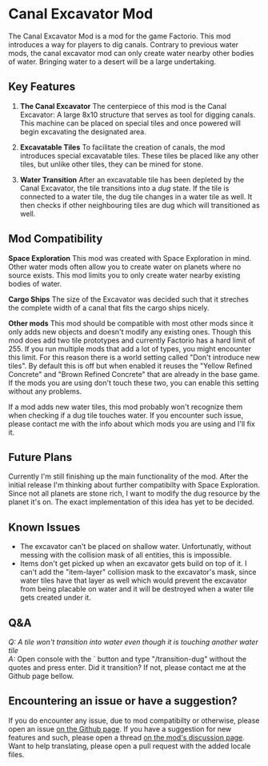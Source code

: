 # Canal Excavator Mod
The Canal Excavator Mod is a mod for the game Factorio. This mod introduces a way for players to dig canals. Contrary to previous water mods, the canal excavator mod can only create water nearby other bodies of water. Bringing water to a desert will be a large undertaking.

## Key Features
1. **The Canal Excavator**
The centerpiece of this mod is the Canal Excavator: A large 8x10 structure that serves as tool for digging canals. This  machine can be placed on special tiles and once powered will begin excavating the designated area.

2. **Excavatable Tiles**
To facilitate the creation of canals, the mod introduces special excavatable tiles. These tiles be placed like any other tiles, but unlike other tiles, they can be mined for stone. 

3. **Water Transition**
After an excavatable tile has been depleted by the Canal Excavator, the tile transitions into a _dug_ state. If the tile is connected to a water tile, the dug tile changes in a water tile as well. It then checks if other neighbouring tiles are dug which will transitioned as well. 


## Mod Compatibility

**Space Exploration**
This mod was created with Space Exploration in mind. Other water mods often allow you to create water on planets where no source exists. This mod limits you to only create water nearby existing bodies of water.

**Cargo Ships**
The size of the Excavator was decided such that it streches the complete width of a canal that fits the cargo ships nicely.

**Other mods**
This mod should be compatible with most other mods since it only adds new objects and doesn't modify any existing ones. Though this mod does add two tile prototypes and currently Factorio has a hard limit of 255. If you run multiple mods that add a lot of types, you might encounter this limit. For this reason there is a world setting called "Don't introduce new tiles". By default this is off but when enabled it reuses the "Yellow Refined Concrete" and "Brown Refined Concrete" that are already in the base game. If the mods you are using don't touch these two, you can enable this setting without any problems.

If a mod adds new water tiles, this mod probably won't recognize them when checking if a dug tile touches water. If you encounter such issue, please contact me with the info about which mods you are using and I'll fix it.

## Future Plans
Currently I'm still finishing up the main functionality of the mod. After the initial release I'm thinking about further compatibilty with Space Exploration. Since not all planets are stone rich, I want to modify the dug resource by the planet it's on. The exact implementation of this idea has yet to be decided.

## Known Issues

 * The excavator can't be placed on shallow water. Unfortunatly, without messing with the collision mask of all entities, this is impossible.  
 * Items don't get picked up when an excavator gets build on top of it. I can't add the "item-layer" collision mask to the excavator's mask, since water tiles have that layer as well which would prevent the excavator from being placable on water and it will be destroyed when a water tile gets created under it.

## Q&A

*Q: A tile won't transition into water even though it is touching another water tile*  
*A:* Open console with the ` button and type "/transition-dug" without the quotes and press enter. Did it transition? If not, please contact me at the Github page bellow.

## Encountering an issue or have a suggestion?
If you do encounter any issue, due to mod compatibilty or otherwise, please open an issue [on the Github page](https://github.com/jurgyy/Factorio-Canal-Excavator/issues). If you have a suggestion for new features and such, please open a thread [on the mod's discussion page](https://mods.factorio.com/mod/Canal-Excavator/discussion). Want to help translating, please open a pull request with the added locale files.